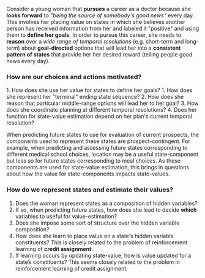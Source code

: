 <!-- <div class="container"> -->
<!-- what motivates us? -->
<!-- <h2 id="choices-motivated-value">The woman that wants to be a doctor</h2> -->
Consider a young woman that **pursues** a career as a doctor because she **looks forward** to *"being the source of somebody's good news"* every day. This involves her placing value on states in which she believes another person has received information from her and labeled it "positive" and using them to **define her goals**. In order to pursue this career, she needs to **reason** over a *wide range of temporal resolutions* (e.g. short-term and long-term) about **goal-directed** options that will lead her into a **consistent pattern of states** that provide her her desired reward  (telling people good news every day). 

<h3 id="choices-motivated"> How are our choices and actions motivated?</h3>
1. How does she use her value for states to define her goals?
1. How does she represent her "terminal" ending state sequence?
2. How does she reason that particular middle-range options will lead her to her goal?
3. How does she coordinate planning at different temporal resolutions? 
4. Does her function for state-value estimation depend on her plan's current temporal resolution? 

When predicting future states to use for evaluation of current prospects, the components used to represent these states are prospect-contingent. For example, when predicting and assessing future states corresponding to different medical school choices, location may be a useful state-component but less so for future states corresponding to meal choices. As these components are used for state-value estimation, this brings in questions about how the value for state-components impacts state-values.


<h3 id="value-hidden-variables">How do we represent states and estimate their values?</h3>

1. Does the woman represent states as a composition of hidden variables?
2. If so, when predicting future states, how does she lead to decide **which** variables to useful for value-estimation?
2. Does she impose some sort of structure over the hidden variable composition?
3. How does she learn to place value on a state's hidden variable constituents? This is closely related to the problem of reinforcement learning of **credit assignment**.
4. If learning occurs by updating state-value, how is value updated for a state’s constituents? This seems closely related to the problem in reinforcement learning of credit assignment.
<!-- 4. If the value she has for states is a function of what she has previously valued, how is this value transferred both to a state and its constituents? -->
<!-- 5. Is it a question of state-value estimation or hidden-variable-value estimation? If the latter, how do we decompose states into their constituents? -->
<!-- </div> -->
